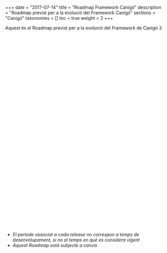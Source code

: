 +++
date        = "2017-07-14"
title       = "Roadmap Framework Canigó"
description = "Roadmap previst per a la evolució del Framework Canigó"
sections    = "Canigó"
taxonomies  = []
toc 		= true
weight 		= 2
+++

Aquest és el Roadmap previst per a la evolució del Framework de Canigó 3

<script type="text/javascript" src="https://www.gstatic.com/charts/loader.js"></script>

<script type="text/javascript">
  google.charts.load("current", {packages:["timeline"], 'language': 'es'});
  google.charts.setOnLoadCallback(drawChart);
  function drawChart() {
    var container = document.getElementById('roadmap');
    var chart = new google.visualization.Timeline(container);
    var dataTable = new google.visualization.DataTable();

	dataTable.addColumn({ type: 'string', id: 'id' });
    dataTable.addColumn({ type: 'string', id: 'Name' });
    dataTable.addColumn({ type: 'date', id: 'Start' });
    dataTable.addColumn({ type: 'date', id: 'End' });
    dataTable.addRows([
	  [ '1','Canigo 3.4 LTS', new Date(2019, 2), new Date(2022, 2) ],
	  [ '2','Canigo 3.4.1', new Date(2019, 5), new Date(2019, 8) ],
	  [ '3','Canigo 3.4.2', new Date(2019, 8), new Date(2019, 11) ],
	  [ '4','Canigo 3.4.3', new Date(2019, 11), new Date(2020, 2) ],
	  [ '5','Canigo 3.4.4', new Date(2020, 2), new Date(2020, 6) ],
	  [ '6','Canigo 3.4.5', new Date(2020, 6), new Date(2020, 9) ],
	  [ '7','Canigo 3.4.6', new Date(2020, 9), new Date(2020, 12) ],
	  [ '8','Canigo 3.4.7', new Date(2020, 12), new Date(2021, 3) ],
	  [ '9','Canigo 3.4.8', new Date(2021, 3), new Date(2021, 6) ]]);

    var options = {
      timeline: { groupByRowLabel: false, showRowLabels: false },
	  colors: ['blue', 'green', 'green', 'green', 'green', 'green', 'green', 'green', 'green','green','green','green','green']
    };

    chart.draw(dataTable, options);
  }
</script>

<div id="roadmap" style="height: 590px;"></div>


<br />

* *El període associat a cada release no correspon a temps de desenvolupament, si no al temps en què es considera vigent*
* *Aquest Roadmap està subjecte a canvis*
